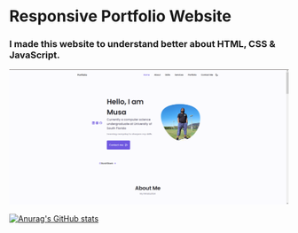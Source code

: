 # Responsive Portfolio Website

### I made this website to understand better about HTML, CSS & JavaScript.

![Alt text](assets/img/portfolioss.png?raw=true 'Portfolio Home Page')

[![Anurag's GitHub stats](https://github-readme-stats.vercel.app/api?username=SathmanG)](https://github.com/anuraghazra/github-readme-stats)
